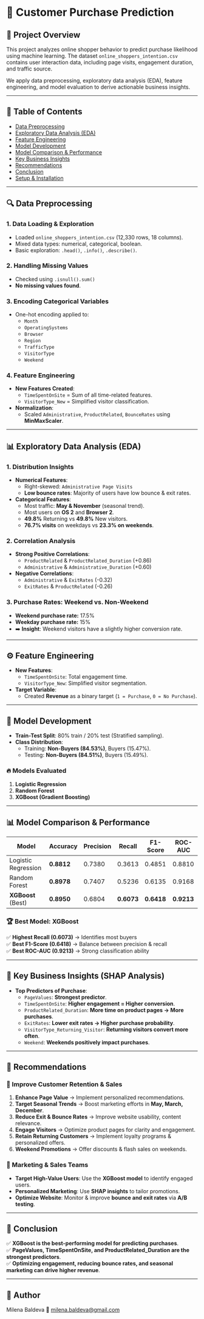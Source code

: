 # 🛒 Customer Purchase Prediction

## 📌 Project Overview
This project analyzes online shopper behavior to predict purchase likelihood using machine learning. The dataset `online_shoppers_intention.csv` contains user interaction data, including page visits, engagement duration, and traffic source. 

We apply data preprocessing, exploratory data analysis (EDA), feature engineering, and model evaluation to derive actionable business insights.

---

## 📂 Table of Contents
- [Data Preprocessing](#data-preprocessing)
- [Exploratory Data Analysis (EDA)](#exploratory-data-analysis-eda)
- [Feature Engineering](#feature-engineering)
- [Model Development](#model-development)
- [Model Comparison & Performance](#model-comparison--performance)
- [Key Business Insights](#key-business-insights)
- [Recommendations](#recommendations)
- [Conclusion](#conclusion)
- [Setup & Installation](#setup--installation)

---

## 🔍 Data Preprocessing
### 1. Data Loading & Exploration
- Loaded `online_shoppers_intention.csv` (12,330 rows, 18 columns).
- Mixed data types: numerical, categorical, boolean.
- Basic exploration: `.head()`, `.info()`, `.describe()`.

### 2. Handling Missing Values
- Checked using `.isnull().sum()`
- **No missing values found**.

### 3. Encoding Categorical Variables
- One-hot encoding applied to:
  - `Month`
  - `OperatingSystems`
  - `Browser`
  - `Region`
  - `TrafficType`
  - `VisitorType`
  - `Weekend`

### 4. Feature Engineering
- **New Features Created**:
  - `TimeSpentOnSite` = Sum of all time-related features.
  - `VisitorType_New` = Simplified visitor classification.
- **Normalization**:
  - Scaled `Administrative`, `ProductRelated`, `BounceRates` using **MinMaxScaler**.

---

## 📊 Exploratory Data Analysis (EDA)
### 1. Distribution Insights
- **Numerical Features**:
  - Right-skewed: `Administrative Page Visits`
  - **Low bounce rates**: Majority of users have low bounce & exit rates.
- **Categorical Features**:
  - Most traffic: **May & November** (seasonal trend).
  - Most users on **OS 2** and **Browser 2**.
  - **49.8%** Returning vs **49.8%** New visitors.
  - **76.7% visits** on weekdays vs **23.3% on weekends**.

### 2. Correlation Analysis
- **Strong Positive Correlations**:
  - `ProductRelated` & `ProductRelated_Duration` (+0.86)
  - `Administrative` & `Administrative_Duration` (+0.60)
- **Negative Correlations**:
  - `Administrative` & `ExitRates` (-0.32)
  - `ExitRates` & `ProductRelated` (-0.26)

### 3. Purchase Rates: Weekend vs. Non-Weekend
- **Weekend purchase rate:** 17.5%
- **Weekday purchase rate:** 15%
- ➡️ **Insight**: Weekend visitors have a slightly higher conversion rate.

---

## ⚙️ Feature Engineering
- **New Features**:
  - `TimeSpentOnSite`: Total engagement time.
  - `VisitorType_New`: Simplified visitor segmentation.
- **Target Variable**:
  - Created **Revenue** as a binary target (`1 = Purchase`, `0 = No Purchase`).

---

## 🤖 Model Development
- **Train-Test Split**: 80% train / 20% test (Stratified sampling).
- **Class Distribution**:
  - Training: **Non-Buyers (84.53%)**, Buyers (15.47%).
  - Testing: **Non-Buyers (84.51%)**, Buyers (15.49%).

### 🔥 Models Evaluated
1. **Logistic Regression**
2. **Random Forest**
3. **XGBoost (Gradient Boosting)**

---

## 📊 Model Comparison & Performance

| Model                 | Accuracy | Precision | Recall  | F1-Score | ROC-AUC |
|----------------------|----------|------------|---------|----------|---------|
| Logistic Regression | **0.8812** | 0.7380 | 0.3613 | 0.4851 | 0.8810 |
| Random Forest       | **0.8978** | 0.7407 | 0.5236 | 0.6135 | 0.9168 |
| **XGBoost** (Best)  | **0.8950** | 0.6804 | **0.6073** | **0.6418** | **0.9213** |

### 🏆 Best Model: **XGBoost**
✅ **Highest Recall (0.6073)** → Identifies most buyers  
✅ **Best F1-Score (0.6418)** → Balance between precision & recall  
✅ **Best ROC-AUC (0.9213)** → Strong classification ability  

---

## 🔑 Key Business Insights (SHAP Analysis)
- **Top Predictors of Purchase**:
  - `PageValues`: **Strongest predictor**.
  - `TimeSpentOnSite`: **Higher engagement = Higher conversion**.
  - `ProductRelated_Duration`: **More time on product pages → More purchases**.
  - `ExitRates`: **Lower exit rates → Higher purchase probability**.
  - `VisitorType_Returning_Visitor`: **Returning visitors convert more often**.
  - `Weekend`: **Weekends positively impact purchases**.

---

## 📢 Recommendations
### 🔹 Improve Customer Retention & Sales
1. **Enhance Page Value** → Implement personalized recommendations.
2. **Target Seasonal Trends** → Boost marketing efforts in **May, March, December**.
3. **Reduce Exit & Bounce Rates** → Improve website usability, content relevance.
4. **Engage Visitors** → Optimize product pages for clarity and engagement.
5. **Retain Returning Customers** → Implement loyalty programs & personalized offers.
6. **Weekend Promotions** → Offer discounts & flash sales on weekends.

### 🎯 Marketing & Sales Teams
- **Target High-Value Users**: Use the **XGBoost model** to identify engaged users.
- **Personalized Marketing**: Use **SHAP insights** to tailor promotions.
- **Optimize Website**: Monitor & improve **bounce and exit rates** via **A/B testing**.

---

## 🏁 Conclusion
✅ **XGBoost is the best-performing model for predicting purchases**.  
✅ **PageValues, TimeSpentOnSite, and ProductRelated_Duration are the strongest predictors**.  
✅ **Optimizing engagement, reducing bounce rates, and seasonal marketing can drive higher revenue**.  

---

## 📌 Author
Milena Baldeva
📧 milena.baldeva@gmail.com






